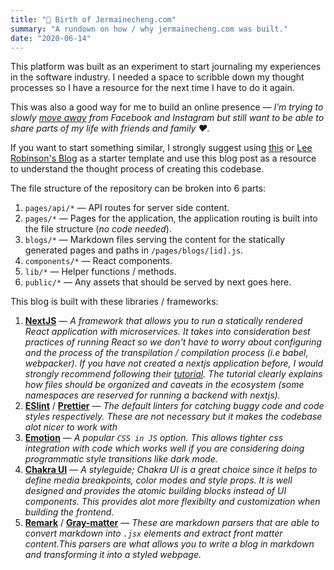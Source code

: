 ```yaml
---
title: "👶 Birth of Jermainecheng.com"
summary: "A rundown on how / why jermainecheng.com was built."
date: "2020-06-14"
---
```


This platform was built as an experiment to start journaling my experiences in the software industry. I needed a space to scribble down my thought processes so I have a resource for the next time I have to do it again. 

This was also a good way for me to build an online presence —  *I’m trying to slowly [move away](https://stallman.org/facebook.html) from Facebook and Instagram but still want to be able to share parts of my life with friends and family ❤️.* 

If you want to start something similar, I strongly suggest using [this](https://github.com/jermainezhimin/blog) or [Lee Robinson's Blog](https://github.com/leerob/leerob.io) as a starter template and use this blog post as a resource to understand the thought process of creating this codebase.

The file structure of the repository can be broken into 6 parts:
1. `pages/api/*` — API routes for server side content.
2. `pages/*` — Pages for the application, the application routing is built into the file structure (*no code needed*).
3. `blogs/*` — Markdown files serving the content for the statically generated pages and paths in `/pages/blogs/[id].js`.
4. `components/*` — React components.
5. `lib/*` — Helper functions / methods.
6. `public/*` — Any assets that should be served by next goes here.

This blog is built with these libraries / frameworks:
1. [**NextJS**](https://nextjs.org) — *A framework that allows you to run a statically rendered React application with microservices. It takes into consideration best practices of running React so we don't have to worry about configuring and the process of the transpilation / compilation process (i.e babel, webpacker). If you have not created a nextjs application before, I would strongly recommend following their [tutorial](https://nextjs.org/learn/basics/create-nextjs-app). The tutorial clearly explains how files should be organized and caveats in the ecosystem (some namespaces are reserved for running a backend with nextjs).*
2. [**ESlint**](https://eslint.org) / [**Prettier**](https://prettier.io) — *The default linters for catching buggy code and code styles respectively. These are not necessary but it makes the codebase alot nicer to work with* 
3. [**Emotion**](https://emotion.sh/) — *A popular `CSS in JS` option. This allows tighter css integration with code which works well if you are considering doing programmatic style transitions like dark mode.*
4. [**Chakra UI**](https://chakra-ui.com) — *A styleguide; Chakra UI is a great choice since it helps to define media breakpoints, color modes and style props. It is well designed and provides the atomic building blocks instead of UI components. This provides alot more flexibilty and customization when building the frontend.*
5. [**Remark**](https://github.com/remarkjs/remark) / [**Gray-matter**](https://github.com/jonschlinkert/gray-matter) — *These are markdown parsers that are able to convert markdown into `.jsx` elements and extract front matter content.This parsers are what allows you to write a blog in markdown and transforming it into a styled webpage.*

